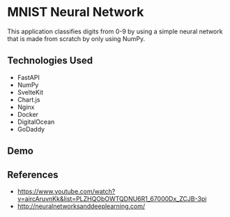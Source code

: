 # MNIST Neural Network
This application classifies digits from 0-9 by using a simple neural network that is made from scratch by only using NumPy.

## Technologies Used
- FastAPI
- NumPy
- SvelteKit
- Chart.js
- Nginx
- Docker
- DigitalOcean
- GoDaddy

## Demo


## References

- https://www.youtube.com/watch?v=aircAruvnKk&list=PLZHQObOWTQDNU6R1_67000Dx_ZCJB-3pi
- http://neuralnetworksanddeeplearning.com/